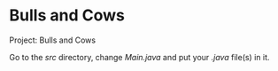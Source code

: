 # Bulls and Cows

Project: Bulls and Cows

Go to the *src* directory, change *Main.java* and put your *.java* file(s) in it.
